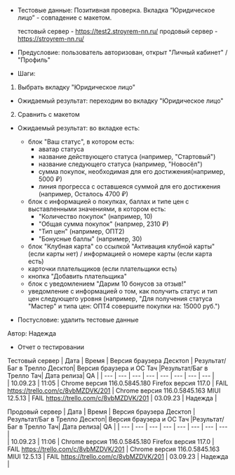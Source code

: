* Тестовые данные: Позитивная проверка. Вкладка ”Юридическое лицо” - совпадение с макетом.

	тестовый сервер - https://test2.stroyrem-nn.ru/   продовый сервер - https://stroyrem-nn.ru/

* Предусловие: пользователь авторизован, открыт "Личный кабинет" / "Профиль"

* Шаги:
1.	Выбрать вкладку "Юридическое лицо"
* Ожидаемый результат: переходим во вкладку "Юридическое лицо"

2.	Сравнить с макетом
* Ожидаемый результат: во вкладке есть:
	- блок "Ваш статус", в котором есть:
		- аватар статуса
		- название действующего статуса (например, "Стартовый")
		- название следующего статуса (например, "Новосёл")
		- сумма покупок, необходимая для его достижения(например, 5000 ₽)
		- линия прогресса с оставшеяся суммой для его достижения (например, Осталось 4700 ₽)
	- блок с информацией о покупках, баллах и типе цен с выставленными значениями, в котором есть:
		- "Количество покупок" (например, 10)
		- "Общая сумма покупок" (напрмер, 2310 ₽)
		- "Тип цен" (например, ОПТ2)
		- "Бонусные баллы" (например, 30)
	- блок "Клубная карта" со ссылкой "Активация клубной карты" (если карты нет) / информацией о номере карты (если карта есть)
	- карточки плательщиков (если плательщики есть)
	- кнопка "Добавить плательщика"
	- блок с уведомлением "Дарим 10 бонусов за отзыв!"
	- уведомление с информацией о том, как получить статус и тип цен следующего уровня (например, "Для получения статуса "Мастер" и типа цен: ОПТ4 совершите покупки на: 15000 руб.")

* Постусловие: удалить тестовые данные

Автор: Надежда

* Отчет о тестировании
  
Тестовый сервер
| Дата | Время | Версия браузера Десктоп | Результат/Баг в Трелло Десктоп|  Версия браузера и ОС Тач |Результат/Баг в Трелло Тач| Дата релиза| QA  |
| --- | --- | --- | --- |  --- | --- | --- | --- |   
| 10.09.23 | 11:05 | Chrome версия 116.0.5845.180 Firefox версия 117.0 | FAIL https://trello.com/c/8vbMZDVK/201 | Chrome версия 116.0.5845.163 MIUI 12.5.13 | FAIL https://trello.com/c/8vbMZDVK/201 | 03.09.23 | Надежда |  

Продовый сервер
| Дата | Время | Версия браузера Десктоп | Результат/Баг в Трелло Десктоп|  Версия браузера и ОС Тач |Результат/Баг в Трелло Тач| Дата релиза| QA |
| --- | --- | --- | --- |  --- | --- | --- | --- |   
| 10.09.23 | 11:06 | Chrome версия 116.0.5845.180 Firefox версия 117.0 | FAIL https://trello.com/c/8vbMZDVK/201 | Chrome версия 116.0.5845.163 MIUI 12.5.13 | FAIL https://trello.com/c/8vbMZDVK/201 | 03.09.23 | Надежда |
 